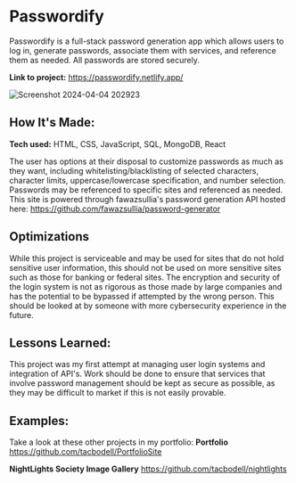 # Passwordify
Passwordify is a full-stack password generation app which allows users to log in, generate passwords, associate them with services, and reference them as needed. All passwords are stored securely.

**Link to project:** https://passwordify.netlify.app/

![Screenshot 2024-04-04 202923](https://github.com/tacbodell/passwordify/assets/98131408/c1023e31-4ca0-46ee-b603-019b2f7b880d)


## How It's Made:

**Tech used:** HTML, CSS, JavaScript, SQL, MongoDB, React

The user has options at their disposal to customize passwords as much as they want, including whitelisting/blacklisting of selected characters, character limits, uppercase/lowercase specification, and number selection. Passwords may be referenced to specific sites and referenced as needed. This site is powered through fawazsullia's password generation API hosted here: https://github.com/fawazsullia/password-generator

## Optimizations

While this project is serviceable and may be used for sites that do not hold sensitive user information, this should not be used on more sensitive sites such as those for banking or federal sites. The encryption and security of the login system is not as rigorous as those made by large companies and has the potential to be bypassed if attempted by the wrong person. This should be looked at by someone with more cybersecurity experience in the future.

## Lessons Learned:

This project was my first attempt at managing user login systems and integration of API's. Work should be done to ensure that services that involve password management should be kept as secure as possible, as they may be difficult to market if this is not easily provable.

## Examples:
Take a look at these other projects in my portfolio:
**Portfolio** https://github.com/tacbodell/PortfolioSite

**NightLights Society Image Gallery** https://github.com/tacbodell/nightlights
